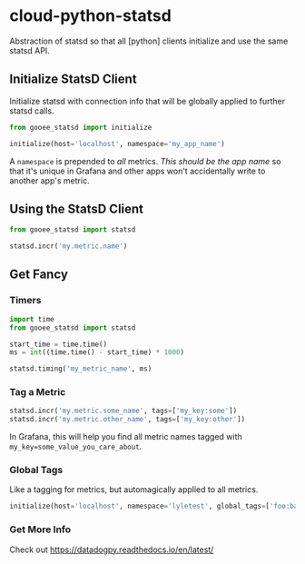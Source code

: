 # cloud-python-statsd

Abstraction of statsd so that all [python] clients initialize and use the same statsd API.

## Initialize StatsD Client

Initialize statsd with connection info that will be globally applied to further statsd calls.

```python
from gooee_statsd import initialize

initialize(host='localhost', namespace='my_app_name')
```

A `namespace` is prepended to *all* metrics. *This should be the app name* so that it's unique in
Grafana and other apps won't accidentally write to another app's metric.

## Using the StatsD Client

```python
from gooee_statsd import statsd

statsd.incr('my.metric.name')
```

## Get Fancy

### Timers

```python
import time
from gooee_statsd import statsd

start_time = time.time()
ms = int((time.time() - start_time) * 1000)

statsd.timing('my_metric_name', ms)
```

### Tag a Metric

```python
statsd.incr('my.metric.some_name', tags=['my_key:some'])
statsd.incr('my.metric.other_name', tags=['my_key:other'])
```

In Grafana, this will help you find all metric names tagged with `my_key=some_value_you_care_about`.

### Global Tags

Like a tagging for metrics, but automagically applied to all metrics.

```python
initialize(host='localhost', namespace='lyletest', global_tags=['foo:bar'])
```

### Get More Info

Check out https://datadogpy.readthedocs.io/en/latest/